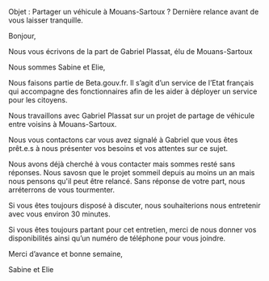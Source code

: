 Objet : Partager un véhicule à Mouans-Sartoux ? Dernière relance avant de vous laisser tranquille.

Bonjour,

Nous vous écrivons de la part de Gabriel Plassat, élu de Mouans-Sartoux

Nous sommes Sabine et Elie,

Nous faisons partie de Beta.gouv.fr. Il s’agit d’un service de l’Etat français qui accompagne des fonctionnaires afin de les aider à déployer un service pour les citoyens.

Nous travaillons avec Gabriel Plassat sur un projet de partage de véhicule entre voisins à Mouans-Sartoux.

Nous vous contactons car vous avez signalé à Gabriel que vous êtes prêt.e.s à nous présenter vos besoins et vos attentes sur ce sujet.

Nous avons déjà cherché à vous contacter mais sommes resté sans réponses. Nous savosn que le projet sommeil depuis au moins un an mais nous pensons qu'il peut être relancé. Sans réponse de votre part, nous arréterrons de vous tourmenter. 

Si vous êtes toujours disposé à discuter, nous souhaiterions nous entretenir avec vous environ 30 minutes.  

Si vous êtes toujours partant pour cet entretien, merci de nous donner vos disponibilités ainsi qu’un numéro de téléphone pour vous joindre. 

Merci d’avance et bonne semaine,

Sabine et Elie  
